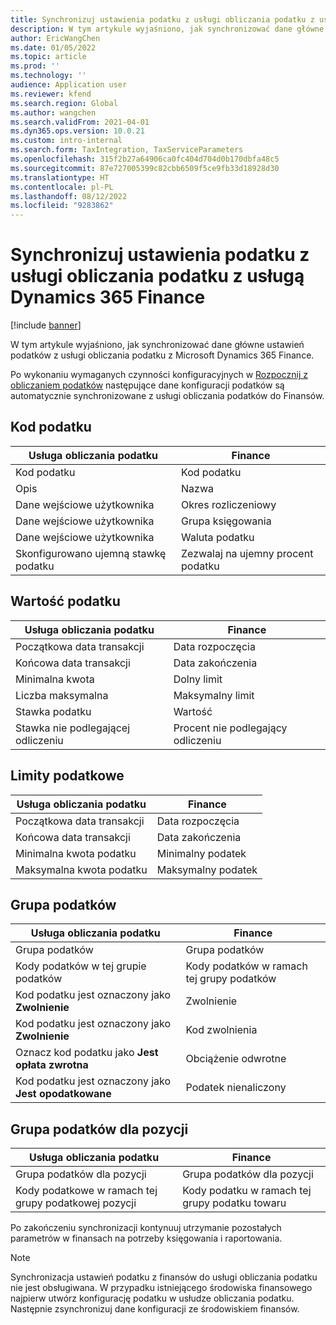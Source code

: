 ```yaml
---
title: Synchronizuj ustawienia podatku z usługi obliczania podatku z usługą Dynamics 365 Finance
description: W tym artykule wyjaśniono, jak synchronizować dane główne ustawień podatków z usługi obliczania podatku z Microsoft Dynamics 365 Finance.
author: EricWangChen
ms.date: 01/05/2022
ms.topic: article
ms.prod: ''
ms.technology: ''
audience: Application user
ms.reviewer: kfend
ms.search.region: Global
ms.author: wangchen
ms.search.validFrom: 2021-04-01
ms.dyn365.ops.version: 10.0.21
ms.custom: intro-internal
ms.search.form: TaxIntegration, TaxServiceParameters
ms.openlocfilehash: 315f2b27a64906ca0fc404d704d0b170dbfa48c5
ms.sourcegitcommit: 87e727005399c82cbb6509f5ce9fb33d18928d30
ms.translationtype: HT
ms.contentlocale: pl-PL
ms.lasthandoff: 08/12/2022
ms.locfileid: "9283862"
---
```

# <a name="sync-the-tax-setup-from-the-tax-calculation-service-to-dynamics-365-finance"></a>Synchronizuj ustawienia podatku z usługi obliczania podatku z usługą Dynamics 365 Finance

[!include [banner](../includes/banner.md)]

W tym artykule wyjaśniono, jak synchronizować dane główne ustawień podatków z usługi obliczania podatku z Microsoft Dynamics 365 Finance.

Po wykonaniu wymaganych czynności konfiguracyjnych w [Rozpocznij z obliczaniem podatków](global-get-started-with-tax-calculation-service.md) następujące dane konfiguracji podatków są automatycznie synchronizowane z usługi obliczania podatków do Finansów.

## <a name="sales-tax-code"></a>Kod podatku

| Usługa obliczania podatku           | Finance                             |
| --------------------------------- | ----------------------------------- |
| Kod podatku                          | Kod podatku                      |
| Opis                       | Nazwa                                |
| Dane wejściowe użytkownika                        | Okres rozliczeniowy                   |
| Dane wejściowe użytkownika                        | Grupa księgowania                |
| Dane wejściowe użytkownika                        | Waluta podatku                  |
| Skonfigurowano ujemną stawkę podatku | Zezwalaj na ujemny procent podatku |

## <a name="tax-value"></a>Wartość podatku

| Usługa obliczania podatku | Finance                   |
| ----------------------- | ------------------------- |
| Początkowa data transakcji   | Data rozpoczęcia                 |
| Końcowa data transakcji     | Data zakończenia                   |
| Minimalna kwota          | Dolny limit             |
| Liczba maksymalna          | Maksymalny limit             |
| Stawka podatku                | Wartość                     |
| Stawka nie podlegającej odliczeniu     | Procent nie podlegający odliczeniu |

## <a name="tax-limits"></a>Limity podatkowe

| Usługa obliczania podatku | Finance           |
| ----------------------- | ----------------- |
| Początkowa data transakcji   | Data rozpoczęcia         |
| Końcowa data transakcji     | Data zakończenia           |
| Minimalna kwota podatku      | Minimalny podatek |
| Maksymalna kwota podatku      | Maksymalny podatek |

## <a name="sales-tax-group"></a>Grupa podatków

| Usługa obliczania podatku                         | Finance                                    |
| ----------------------------------------------- | ------------------------------------------ |
| Grupa podatków                                       | Grupa podatków                            |
| Kody podatków w tej grupie podatków                  | Kody podatków w ramach tej grupy podatków |
| Kod podatku jest oznaczony jako **Zwolnienie**         | Zwolnienie                                     |
| Kod podatku jest oznaczony jako **Zwolnienie**         | Kod zwolnienia                                |
| Oznacz kod podatku jako **Jest opłata zwrotna** | Obciążenie odwrotne                             |
| Kod podatku jest oznaczony jako **Jest opodatkowane**        | Podatek nienaliczony                                    |

## <a name="item-sales-tax-group"></a>Grupa podatków dla pozycji

| Usługa obliczania podatku             | Finance                                         |
| ----------------------------------- | ----------------------------------------------- |
| Grupa podatków dla pozycji                      | Grupa podatków dla pozycji                            |
| Kody podatkowe w ramach tej grupy podatkowej pozycji | Kody podatku w ramach tej grupy podatku towaru |

Po zakończeniu synchronizacji kontynuuj utrzymanie pozostałych parametrów w finansach na potrzeby księgowania i raportowania.

> [!NOTE]
> Synchronizacja ustawień podatku z finansów do usługi obliczania podatku nie jest obsługiwana. W przypadku istniejącego środowiska finansowego najpierw utwórz konfigurację podatku w usłudze obliczania podatku. Następnie zsynchronizuj dane konfiguracji ze środowiskiem finansów.
